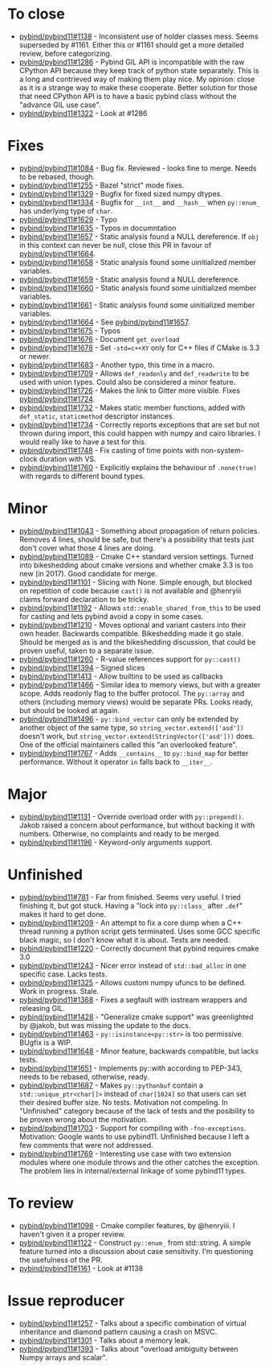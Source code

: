 # To close
- [pybind/pybind11#1138](https://github.com/pybind/pybind11/issues/1138) - Inconsistent use of holder classes mess. Seems superseded by #1161. Either this or #1161 should get a more detailed review, before categorizing.
- [pybind/pybind11#1286](https://github.com/pybind/pybind11/issues/1286) - Pybind GIL API is incompatible with the raw CPython API because they keep track of python state separately. This is a long and contrieved way of making them play nice. My opinion: close as it is a strange way to make these cooperate. Better solution for those that need CPython API is to have a basic pybind class without the "advance GIL use case".
- [pybind/pybind11#1322](https://github.com/pybind/pybind11/issues/1322) - Look at #1286


# Fixes
- [pybind/pybind11#1084](https://github.com/pybind/pybind11/issues/1084) - Bug fix. Reviewed - looks fine to merge. Needs to be rebased, though.
- [pybind/pybind11#1255](https://github.com/pybind/pybind11/issues/1255) - Bazel "strict" mode fixes.
- [pybind/pybind11#1329](https://github.com/pybind/pybind11/issues/1329) - Bugfix for fixed sized numpy dtypes.
- [pybind/pybind11#1334](https://github.com/pybind/pybind11/issues/1334) - Bugfix for `__int__` and `__hash__` when `py::enum_` has underlying type of `char`.
- [pybind/pybind11#1629](https://github.com/pybind/pybind11/issues/1629) - Typo
- [pybind/pybind11#1635](https://github.com/pybind/pybind11/issues/1635) - Typos in documntation
- [pybind/pybind11#1657](https://github.com/pybind/pybind11/issues/1657) - Static analysis found a NULL dereference. If `obj` in this context can never be null, close this PR in favour of [pybind/pybind11#1664](https://github.com/pybind/pybind11/issues/1664).
- [pybind/pybind11#1658](https://github.com/pybind/pybind11/issues/1658) - Static analysis found some uinitialized member variables.
- [pybind/pybind11#1659](https://github.com/pybind/pybind11/issues/1659) - Static analysis found a NULL dereference.
- [pybind/pybind11#1660](https://github.com/pybind/pybind11/issues/1660) - Static analysis found some uinitialized member variables.
- [pybind/pybind11#1661](https://github.com/pybind/pybind11/issues/1661) - Static analysis found some uinitialized member variables.
- [pybind/pybind11#1664](https://github.com/pybind/pybind11/issues/1664) - See [pybind/pybind11#1657](https://github.com/pybind/pybind11/issues/1657).
- [pybind/pybind11#1675](https://github.com/pybind/pybind11/issues/1675) - Typos
- [pybind/pybind11#1676](https://github.com/pybind/pybind11/issues/1676) - Document `get_overload`
- [pybind/pybind11#1678](https://github.com/pybind/pybind11/issues/1678) - Set `-std=c++XY` only for C++ files if CMake is 3.3 or newer.
- [pybind/pybind11#1683](https://github.com/pybind/pybind11/issues/1683) - Another typo, this time in a macro.
- [pybind/pybind11#1709](https://github.com/pybind/pybind11/issues/1709) - Allows `def_readonly` and `def_readwrite` to be used with union types. Could also be considered a minor feature.
- [pybind/pybind11#1726](https://github.com/pybind/pybind11/issues/1726) - Makes the link to Gitter more visible. Fixes [pybind/pybind11#1724](https://github.com/pybind/pybind11/issues/1724).
- [pybind/pybind11#1732](https://github.com/pybind/pybind11/issues/1732) - Makes static member functions, added with `def_static`, `staticmethod` descriptor instances.
- [pybind/pybind11#1734](https://github.com/pybind/pybind11/issues/1734) - Correctly reports exceptions that are set but not thrown during import, this could happen with numpy and cairo libraries. I would really like to have a test for this.
- [pybind/pybind11#1748](https://github.com/pybind/pybind11/issues/1748) - Fix casting of time points with non-system-clock duration with VS.
- [pybind/pybind11#1760](https://github.com/pybind/pybind11/issues/1760) - Explicitly explains the behaviour of `.none(true)` with regards to different bound types.


# Minor
- [pybind/pybind11#1043](https://github.com/pybind/pybind11/issues/1043) - Something about propagation of return policies. Removes 4 lines, should be safe, but there's a possibility that tests just don't cover what those 4 lines are doing.
- [pybind/pybind11#1089](https://github.com/pybind/pybind11/issues/1089) - Cmake C++ standard version settings. Turned into bikeshedding about cmake versions and whether cmake 3.3 is too new (in 2017). Good candidate for merge. 
- [pybind/pybind11#1101](https://github.com/pybind/pybind11/issues/1101) - Slicing with None. Simple enough, but blocked on repetition of code because `cast()` is not available and @henryiii claims forward declaration to be tricky.
- [pybind/pybind11#1192](https://github.com/pybind/pybind11/issues/1192) - Allows `std::enable_shared_from_this` to be used for casting and lets pybind avoid a copy in some cases.
- [pybind/pybind11#1210](https://github.com/pybind/pybind11/issues/1210) - Moves optional and variant casters into their own header. Backwards compatible. Bikeshedding made it go stale. Should be merged as is and the bikeshedding discussion, that could be proven useful, taken to a separate issue.
- [pybind/pybind11#1260](https://github.com/pybind/pybind11/issues/1260) - R-value references support for `py::cast()`
- [pybind/pybind11#1394](https://github.com/pybind/pybind11/issues/1394) - Signed slices
- [pybind/pybind11#1413](https://github.com/pybind/pybind11/issues/1413) - Allow builtins to be used as callbacks
- [pybind/pybind11#1466](https://github.com/pybind/pybind11/issues/1466) - Similar idea to memory views, but with a greater scope. Adds readonly flag to the buffer protocol. The `py::array` and others (including memory views) would be separate PRs. Looks ready, but should be looked at again.
- [pybind/pybind11#1496](https://github.com/pybind/pybind11/issues/1496) - `py::bind_vector` can only be extended by another object of the same type, so `string_vector.extend(['asd'])` doesn't work, but `string_vector.extend(StringVector(['asd']))` does. One of the official maintainers called this "an overlooked feature".
- [pybind/pybind11#1767](https://github.com/pybind/pybind11/issues/1767) - Adds `__contains__` to `py::bind_map` for better performance. Without it operator `in` falls back to `__iter__`.


# Major
- [pybind/pybind11#1131](https://github.com/pybind/pybind11/issues/1131) - Override overload order with `py::prepend()`. Jakob raised a concern about performance, but without backing it with numbers. Otherwise, no complaints and ready to be merged.
- [pybind/pybind11#1196](https://github.com/pybind/pybind11/issues/1196) - Keyword-only arguments support.


# Unfinished
- [pybind/pybind11#781](https://github.com/pybind/pybind11/issues/781) - Far from finished. Seems very useful. I tried finishing it, but got stuck. Having a "lock into `py::class_` after `.def`" makes it hard to get done.
- [pybind/pybind11#1209](https://github.com/pybind/pybind11/issues/1209) - An attempt to fix a core dump when a C++ thread running a python script gets terminated. Uses some GCC specific black magic, so I don't know what it is about. Tests are needed.
- [pybind/pybind11#1220](https://github.com/pybind/pybind11/issues/1220) - Correctly document that pybind requires cmake 3.0
- [pybind/pybind11#1243](https://github.com/pybind/pybind11/issues/1243) - Nicer error instead of `std::bad_alloc` in one specific case. Lacks tests.
- [pybind/pybind11#1325](https://github.com/pybind/pybind11/issues/1325) - Allows custom numpy ufuncs to be defined. Work in progress. Stale.
- [pybind/pybind11#1368](https://github.com/pybind/pybind11/issues/1368) - Fixes a segfault with iostream wrappers and releasing GIL.
- [pybind/pybind11#1428](https://github.com/pybind/pybind11/issues/1428) - "Generalize cmake support" was greenlighted by @jakob, but was missing the update to the docs.
- [pybind/pybind11#1463](https://github.com/pybind/pybind11/issues/1463) - `py::isinstance<py::str>` is too permissive. BUgfix is a WIP.
- [pybind/pybind11#1648](https://github.com/pybind/pybind11/issues/1648) - Minor feature, backwards compatible, but lacks tests.
- [pybind/pybind11#1651](https://github.com/pybind/pybind11/issues/1651) - Implements py::with according to PEP-343, needs to be rebased, otherwise, ready.
- [pybind/pybind11#1687](https://github.com/pybind/pybind11/issues/1687) - Makes `py::pythonbuf` contain a `std::unique_ptr<char[]>` instead of `char[1024]` so that users can set their desired buffer size. No tests. Motivation not compeling. In "Unfinished" category because of the lack of tests and the posibility to be proven wrong about the motivation.
- [pybind/pybind11#1703](https://github.com/pybind/pybind11/issues/1703) - Support for compiling with `-fno-exceptions`. Motivation: Google wants to use pybind11. Unfinished because I left a few comments that were not addressed.
- [pybind/pybind11#1769](https://github.com/pybind/pybind11/issues/1769) - Interesting use case with two extension modules where one module throws and the other catches the exception. The problem lies in internal/external linkage of some pybind11 types.


# To review
- [pybind/pybind11#1098](https://github.com/pybind/pybind11/issues/1098) - Cmake compiler features, by @henryiii. I haven't given it a proper review.
- [pybind/pybind11#1122](https://github.com/pybind/pybind11/issues/1122) - Construct `py::enum_` from std::string. A simple feature turned into a discussion about case sensitivity. I'm questioning the usefulness of the PR.
- [pybind/pybind11#1161](https://github.com/pybind/pybind11/issues/1161) - Look at #1138 

# Issue reproducer
- [pybind/pybind11#1257](https://github.com/pybind/pybind11/issues/1257) - Talks about a specific combination of virtual inheritance and diamond pattern causing a crash on MSVC.
- [pybind/pybind11#1301](https://github.com/pybind/pybind11/issues/1301) - Talks about a memory leak.
- [pybind/pybind11#1393](https://github.com/pybind/pybind11/issues/1393) - Talks about "overload ambiguity between Numpy arrays and scalar".
